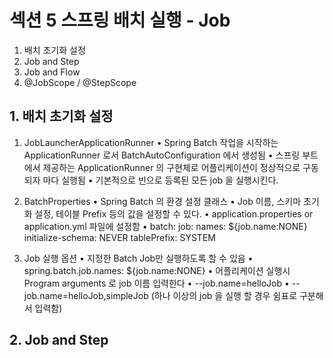 # 섹션 5 스프링 배치 실행 - Job

1. 배치 초기화 설정
2. Job and Step
3. Job and Flow
4. @JobScope /  @StepScope

## 1. 배치 초기화 설정

1. JobLauncherApplicationRunner
   • Spring Batch 작업을 시작하는 ApplicationRunner 로서 BatchAutoConfiguration 에서 생성됨
   • 스프링 부트에서 제공하는 ApplicationRunner 의 구현체로 어플리케이션이 정상적으로 구동되자 마다 실행됨
   • 기본적으로 빈으로 등록된 모든 job 을 실행시킨다.

2. BatchProperties
   • Spring Batch 의 환경 설정 클래스
   • Job 이름, 스키마 초기화 설정, 테이블 Prefix 등의 값을 설정할 수 있다.
   • application.properties or application.yml 파일에 설정함
       • batch:
         job:
           names: ${job.name:NONE}
           initialize-schema: NEVER
           tablePrefix: SYSTEM
3. Job 실행 옵션
   • 지정한 Batch Job만 실행하도록 할 수 있음
   • spring.batch.job.names: ${job.name:NONE}
   • 어플리케이션 실행시 Program arguments 로 job 이름 입력한다
     • --job.name=helloJob
     • --job.name=helloJob,simpleJob (하나 이상의 job 을 실행 할 경우 쉼표로 구분해서 입력함)

## 2. Job and Step
